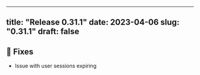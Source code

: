 
---
title: "Release 0.31.1"
date: 2023-04-06
slug: "0.31.1"
draft: false
---

## 🔨 Fixes

 - Issue with user sessions expiring

